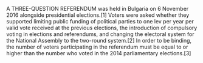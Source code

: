 A THREE-QUESTION REFERENDUM was held in Bulgaria on 6 November 2016 alongside presidential elections.[1] Voters were asked whether they supported limiting public funding of political parties to one lev per year per valid vote received at the previous elections, the introduction of compulsory voting in elections and referendums, and changing the electoral system for the National Assembly to the two-round system.[2] In order to be binding, the number of voters participating in the referendum must be equal to or higher than the number who voted in the 2014 parliamentary elections.[3]
